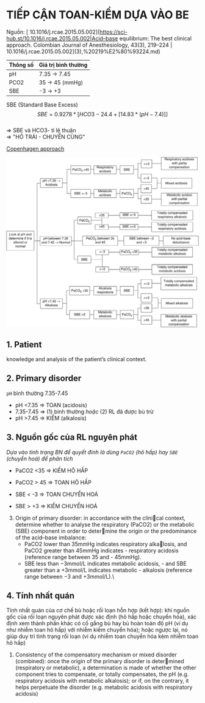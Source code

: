 # TIẾP CẬN TOAN-KIỀM DỰA VÀO BE  
Nguồn: [ 10.1016/j.rcae.2015.05.002](https://sci-hub.st/10.1016/j.rcae.2015.05.002|Acid–base equilibrium: The best clinical approach. Colombian Journal of Anesthesiology, 43(3), 219–224 | 10.1016/j.rcae.2015.05.002](3),%20219%E2%80%93224.md)  
  
| Thông số | Giá trị bình thường |  
| -------- | ------------------- |  
| pH       | 7.35 -> 7.45        |  
| PCO2     | 35 -> 45 (mmHg)     |  
| SBE      | -3 -> +3            |  
SBE (Standard Base Excess)  
$$SBE = 0.9278 *[HCO3 - 24.4 +[14.83*(pH-7.4)]]$$  
=> SBE và HCO3- tỉ lệ thuận  
=> "HÔ TRÁI - CHUYỂN CÙNG"  
  
[Copenhagen approach](./Copenhagen%20approach.md)  
  
![../200 FILES/201 Image/image/Tiếp cận RL toan-kiềm dựa vào BE-1712158251897.webp](../200%20FILES/201%20Image/image/Ti%E1%BA%BFp%20c%E1%BA%ADn%20RL%20toan-ki%E1%BB%81m%20d%E1%BB%B1a%20v%C3%A0o%20BE-1712158251897.webp)  
  
## 1. Patient  
knowledge and analysis of the patient’s clinical context.  
## 2. Primary disorder  
`pH` bình thường 7.35-7.45  
- pH <7.35 => TOAN (acidosis)  
- 7.35-7.45 => (1) bình thường *hoặc* (2) RL đã được bù trừ  
- pH >7.45 => KIỀM (alkalosis)  
  
## 3. Nguồn gốc của RL nguyên phát  
*Dựa vào tình trạng BN để quyết đinh là dùng `PaCO2` (hô hấp) hay `SBE` (chuyển hoá) để phân tích*  
  
- PaCO2 <35 => KIỀM HÔ HẤP  
- PaCO2 > 45 => TOAN HÔ HẤP  
  
- SBE < -3 => TOAN CHUYỂN HOÁ  
- SBE > +3 => KIỀM CHUYỂN HOÁ  
  
3. Origin of primary disorder: in accordance with the clinical context, determine whether to analyse the respiratory (PaCO2) or the metabolic (SBE) component in order to determine the origin or the predominance of the acid–base imbalance:  
	- PaCO2 lower than 35mmHg indicates respiratory alkalosis, and PaCO2 greater than 45mmHg indicates - respiratory acidosis (reference range between 35 and - 45mmHg).  
	- SBE less than −3mmol/L indicates metabolic acidosis, - and SBE greater than a +3mmol/L indicates metabolic - alkalosis (reference range between −3 and +3mmol/L).\  
  
## 4. Tính nhất quán  
Tính nhất quán của cơ chế bù hoặc rối loạn hỗn hợp (kết hợp): khi nguồn gốc của rối loạn nguyên phát được xác định (hô hấp hoặc chuyển hóa), xác định xem thành phần khác có cố gắng bù hay bù hoàn toàn độ pH (ví dụ như nhiễm toan hô hấp) với nhiễm kiềm chuyển hóa); hoặc ngược lại, nó giúp duy trì tình trạng rối loạn (ví dụ nhiễm toan chuyển hóa kèm nhiễm toan hô hấp)  
  
1. Consistency of the compensatory mechanism or mixed disorder (combined): once the origin of the primary disorder is determined (respiratory or metabolic), a determination is made of whether the other component tries to compensate, or totally compensates, the pH (e.g. respiratory acidosis with metabolic alkalosis); or if, on the contrary, it helps perpetuate the disorder (e.g. metabolic acidosis with respiratory acidosis)
